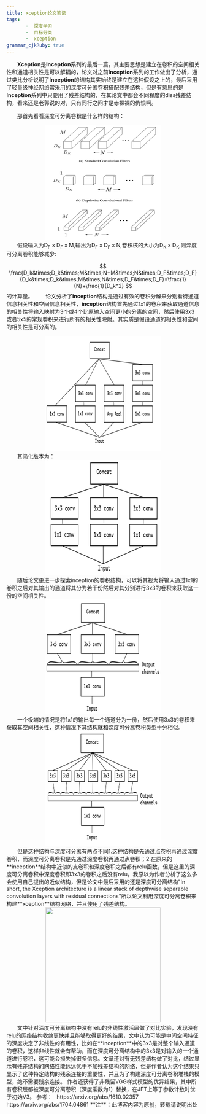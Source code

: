 ```yaml
---
title: xception论文笔记
tags: 
       -  深度学习
       -  目标分类
       -  xception
grammar_cjkRuby: true
---
```



&ensp;&ensp;&ensp;&ensp;**Xception**是**Inception**系列的最后一篇，其主要思想是建立在卷积的空间相关性和通道相关性是可以解耦的，论文对之前**Inception**系列的工作做出了分析，通过类比分析说明了**Inception**的结构其实始终是建立在这种假设之上的，最后采用了轻量级神经网络常采用的深度可分离卷积搭配残差结构，但是有意思的是**Inception**系列中只要用了残差结构的，在其论文中都会不同程度的diss残差结构，看来还是老郭说的对，只有同行之间才是赤裸裸的仇恨啊。
<!--more-->
&ensp;&ensp;&ensp;&ensp;那首先看看深度可分离卷积是什么样的结构：
<div align=center><img src="./images/xception_6.png" width = "300" height = "300" align=center/></div>
&ensp;&ensp;&ensp;&ensp;假设输入为D<sub>F</sub> x D<sub>F</sub> x M,输出为D<sub>F</sub> x D<sub>F</sub> x N,卷积核的大小为D<sub>K</sub> x D<sub>K</sub>,则深度可分离卷积能够减少:

$$ \frac{D_k&times;D_k&times;M&times;N+M&times;N&times;D_F&times;D_F}{D_k&times;D_k&times;M&times;N&times;D_F&times;D_F}=\frac{1}{N}+\frac{1}{D_k^2} $$
的计算量。
&ensp;&ensp;&ensp;&ensp;论文分析了**inception**结构是通过有效的卷积分解来分别看待通道信息相关性和空间信息相关性，**inception**结构首先通过1x1的卷积来获取通道信息的相关性将输入映射为3个或4个比原输入空间更小的分离的空间，然后使用3x3或者5x5的常规卷积来进行所有的相关性映射。其实质是假设通道的相关性和空间的相关性是可分离的。
<div align=center><img src="./images/xception_1.png" width = "300" height = "300" align=center/></div>
&ensp;&ensp;&ensp;&ensp;其简化版本为：
<div align=center><img src="./images/xception_2.png" width = "300" height = "300" align=center/></div>
&ensp;&ensp;&ensp;&ensp;随后论文更进一步探索inception的卷积结构，可以将其视为将输入通过1x1的卷积之后对其输出的通道将其分为若干份然后对其分别进行3x3的卷积来获取这一份的空间相关性。
<div align=center><img src="./images/xception_3.png" width = "300" height = "300" align=center/></div>
&ensp;&ensp;&ensp;&ensp;一个极端的情况是将1x1的输出每一个通道分为一份，然后使用3x3的卷积来获取其空间相关性，这种情况下其结构就和深度可分离卷积类型十分相似。
<div align=center><img src="./images/xception_4.png" width = "300" height = "300" align=center/></div>
&ensp;&ensp;&ensp;&ensp;但是这种结构与深度可分离有两点不同1.这种结构是先通过点卷积再通过深度卷积，而深度可分离卷积是先通过深度卷积再通过点卷积；2.在原来的**inception**结构中近似的点卷积和深度卷积之后都有relu函数，但是这里的深度可分离卷积中深度卷积即3x3的卷积之后没有relu。我原以为作者分析了这么多会使用自己提出的近似结构，但是论文中最后采用的还是深度可分离结构"In short, the Xception architecture is a linear stack of depthwise separable convolution layers with residual connections"所以论文利用深度可分离卷积来构建**xception**结构网络，并且使用了残差结构。
<div align=center><img src="./images/xception_5.png" width = "300" height = "300" align=center/></div>
&ensp;&ensp;&ensp;&ensp;文中针对深度可分离结构中没有relu的非线性激活层做了对比实验，发现没有relu的网络结构收敛更快并且能够取得更好的结果，文中认为可能是中间空间特征的深度决定了非线性的有用性，比如在**inception**中的3x3是对整个输入通道的卷积，这样非线性就会有帮助，而在深度可分离结构中的3x3是对输入的一个通道进行卷积，这可能会损失掉很多信息。文章还对有无残差结构做了对比，结过显示有残差结构的网络性能远远优于不加残差结构的网络，但是作者认为这个结果只显示了这种特定结构的残余连接的重要性，并且为了构建深度可分离卷积堆栈的模型，绝不需要残余连接。 作者还获得了非残留VGG样式模型的优异结果，其中所有卷积层都被深度可分离卷积（深度乘数为1）替换，在JFT上等于参数计数时优于初始V3。
参考：
  &ensp;https://arxiv.org/abs/1610.02357
  &ensp;https://arxiv.org/abs/1704.04861
 **注**：此博客内容为原创，转载请说明出处
